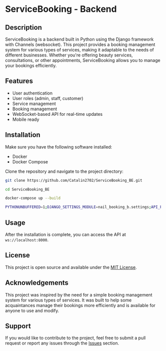 # ServiceBooking - Backend

## Description

ServiceBooking is a backend built in Python using the Django framework with Channels (websocket). This project provides a booking management system for various types of services, making it adaptable to the needs of different businesses. Whether you're offering beauty services, consultations, or other appointments, ServiceBooking allows you to manage your bookings efficiently.

## Features

- User authentication
- User roles (admin, staff, customer)
- Service management
- Booking management
- WebSocket-based API for real-time updates
- Mobile ready

## Installation

Make sure you have the following software installed:
- Docker
- Docker Compose

Clone the repository and navigate to the project directory:

```bash
git clone https://github.com/Catalin2702/ServiceBooking_BE.git

cd ServiceBooking_BE

docker-compose up --build

PYTHONUNBUFFERED=1;DJANGO_SETTINGS_MODULE=nail_booking_b.settings;API_PORT=8000
```

## Usage

After the installation is complete, you can access the API at `ws://localhost:8000`.

## License

This project is open source and available under the [MIT License](LICENSE).

## Acknowledgements

This project was inspired by the need for a simple booking management system for various types of services. It was built to help some acquaintances manage their bookings more efficiently and is available for anyone to use and modify.

## Support

If you would like to contribute to the project, feel free to submit a pull request or report any issues through the [Issues](https://github.com/Catalin2702/ServiceBooking_BE/issues) section.